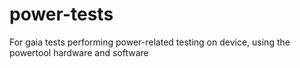 power-tests
===========

For gaia tests performing power-related testing on device, using the powertool hardware and software
